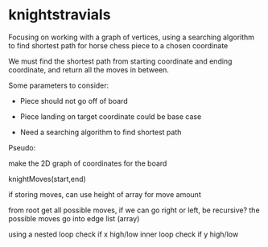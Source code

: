 # knightstravials
Focusing on working with a graph of vertices, using a searching algorithm to find shortest path for horse chess piece to a chosen coordinate

We must find the shortest path from starting coordinate and ending coordinate, and 
return all the moves in between. 

Some parameters to consider:
- Piece should not go off of board

- Piece landing on target coordinate could be base case

- Need a searching algorithm to find shortest path

Pseudo:

make the 2D graph of coordinates for the board

knightMoves(start,end)

  if storing moves, can use height of array for move amount

  from root get all possible moves,
  if we can go right or left, be recursive?
  the possible moves go into edge list (array)

  using a nested loop check if x high/low
    inner loop check if y high/low

  

  